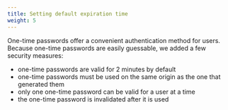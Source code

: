 ```yaml
---
title: Setting default expiration time
weight: 5
---
```


One-time passwords offer a convenient authentication method for users. Because one-time passwords are easily guessable, we added a few security measures:

- one-time passwords are valid for 2 minutes by default
- one-time passwords must be used on the same origin as the one that generated them
- only one one-time password can be valid for a user at a time
- the one-time password is invalidated after it is used
